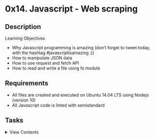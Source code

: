 # 0x14. Javascript - Web scraping

## Description

Learning Objectives

- Why Javascript programming is amazing (don’t forget to tweet today, with the hashtag #javascriptisamazing :))
- How to manipulate JSON data
- How to use request and fetch API
- How to read and write a file using fs module

## Requirements

- All files are created and executed on Ubuntu 14.04 LTS using Nodejs (version 10)
- All Javascript code is linted with semistandard

## Tasks

<details>
<summary>View Contents</summary>

### [0. Readme](./0-readme.js)

- Write a script that reads and prints the content of a file.
- The first argument is the file path
- The content of the file must be read in utf-8
- If an error occurred during the reading, print the error object

```
guillaume@ubuntu:~/0x14$ ./0-readme.js cisfun
C is super fun!
guillaume@ubuntu:~/0x14$ cat cisfun
C is super fun!
guillaume@ubuntu:~/0x14$ ./0-readme.js doesntexist
{ Error: ENOENT: no such file or directory, open 'doesntexist'
    at Error (native)
  errno: -2,
  code: 'ENOENT',
  syscall: 'open',
  path: 'doesntexist' }
```

### [1. Write me](./1-writeme.js)

- Write a script that writes a string to a file.
  - The first argument is the file path
  - The second argument is the string to write
  - The content of the file must be written in utf-8
  - If an error occurred during while writing, print the error object


```
guillaume@ubuntu:~/0x14$ ./1-writeme.js my_file.txt "Python is cool"
guillaume@ubuntu:~/0x14$ cat my_file.txt ; echo ""
Python is cool
```

### [2. Status code](./2-statuscode.js)

- Write a script that display the status code of a GET request.
  - The first argument is the URL to request (GET)
  - The status code must be printed like this: code: <status code>
  - You must use the module request

```
guillaume@ubuntu:~/0x14$ ./2-statuscode.js https://intranet.hbtn.io/status
code: 200
guillaume@ubuntu:~/0x14$ ./2-statuscode.js https://intranet.hbtn.io/doesnt_exist
code: 404
```

### [3. Star wars movie title](./3-starwars_title.js)

- Write a script that prints the title of a Star Wars movie where the episode number matches a given integer.
  - The first argument is the episode number
  - You must use the Star wars API with the endpoint http://swapi.co/api/films/:id
  - You must use the module request

```
guillaume@ubuntu:~/0x14$ ./3-starwars_title.js 1
A New Hope
guillaume@ubuntu:~/0x14$ ./3-starwars_title.js 5
Attack of the Clones
```

### [4. Star wars Wedge Antilles](./4-starwars_count.js)

- Write a script that prints the number of movies where the character “Wedge Antilles” is present.
  - The first argument is the API URL of the Star wars API: http://swapi.co/api/films/
  - Wedge Antilles is character ID 18
  - You must use the module request

```
guillaume@ubuntu:~/0x14$ ./4-starwars_count.js http://swapi.co/api/films
3
```

### [5. Loripsum](./5-request_store.js)

- Write a script that gets the contents of a webpage and stores it in a file.
  - The first argument is the URL to request
  - The second argument the file path to store the body response
  - The file must be UTF-8 encoded
  - You must use the module request

```
guillaume@ubuntu:~/0x14$ ./5-request_store.js http://loripsum.net/api loripsum
guillaume@ubuntu:~/0x14$ cat loripsum
<p>Lorem ipsum dolor sit amet, consectetur adipiscing elit. Haec quo modo conveniant, non sane intellego. Nam memini etiam quae nolo, oblivisci non possum quae volo. Te enim iudicem aequum puto, modo quae dicat ille bene noris. Terram, mihi crede, ea lanx et maria deprimet. Deinde prima illa, quae in congressu solemus: Quid tu, inquit, huc? Hoc etsi multimodis reprehendi potest, tamen accipio, quod dant. </p>
...
```

### [6. How many completed?](./6-completed_tasks.js)

- Write a script that computes the number of tasks completed by user id.
  - The first argument is the API URL: https://jsonplaceholder.typicode.com/todos
  - You must use the module request

```
guillaume@ubuntu:~/0x14$ ./6-completed_tasks.js https://jsonplaceholder.typicode.com/todos
{ '1': 11,
  '2': 8,
  '3': 7,
  '4': 6,
  '5': 12,
  '6': 6,
  '7': 9,
  '8': 11,
  '9': 8,
  '10': 12 }
```

</details>
